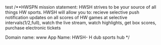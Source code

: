 test
/**HWSPN mission statement: HWSH strives to be your source of all things HW sports. HWSH will allow you to: recieve selective push notification updates on all scores of HW games at selective intervals(1/2,full), watch the live stream, watch highlights, get box scores, purchase electronic tickets

Domain name: www
App Name: HWSH- H dub sports hub
*/
